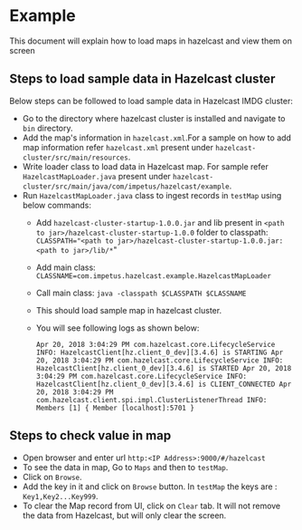 # Example
This document will explain how to load maps in hazelcast and view them on screen

## Steps to load sample data in Hazelcast cluster
Below steps can be followed to load sample data in Hazelcast IMDG cluster:
- Go to the directory where hazelcast cluster is installed and navigate to `bin` directory.
- Add the map's information in `hazelcast.xml`.For a sample on how to add map information refer `hazelcast.xml` present under `hazelcast-cluster/src/main/resources`.
- Write loader class to load data in Hazelcast map. For sample refer `HazelcastMapLoader.java` present under `hazelcast-cluster/src/main/java/com/impetus/hazelcast/example`.
- Run `HazelcastMapLoader.java` class to ingest records in `testMap` using below commands:
   - Add `hazelcast-cluster-startup-1.0.0.jar` and lib present in `<path to jar>/hazelcast-cluster-startup-1.0.0` folder to classpath: `CLASSPATH="<path to jar>/hazelcast-cluster-startup-1.0.0.jar:<path to jar>/lib/*`"
   - Add main class: `CLASSNAME=com.impetus.hazelcast.example.HazelcastMapLoader`
   - Call main class: `java -classpath $CLASSPATH $CLASSNAME`
   - This should load sample map in hazelcast cluster. 
   - You will see following logs as shown below:
   
   
		`Apr 20, 2018 3:04:29 PM com.hazelcast.core.LifecycleService
		INFO: HazelcastClient[hz.client_0_dev][3.4.6] is STARTING
		Apr 20, 2018 3:04:29 PM com.hazelcast.core.LifecycleService
		INFO: HazelcastClient[hz.client_0_dev][3.4.6] is STARTED
		Apr 20, 2018 3:04:29 PM com.hazelcast.core.LifecycleService
		INFO: HazelcastClient[hz.client_0_dev][3.4.6] is CLIENT_CONNECTED
		Apr 20, 2018 3:04:29 PM com.hazelcast.client.spi.impl.ClusterListenerThread
		INFO: 
		Members [1] {
		Member [localhost]:5701
		}`
## Steps to check value in map
- Open browser and enter url `http:<IP Address>:9000/#/hazelcast`
- To see the data in map, Go to `Maps` and then to `testMap`.
- Click on `Browse`.
- Add the key in it and click on `Browse` button. In `testMap` the keys are : `Key1,Key2...Key999`.
- To clear the Map record from UI, click on `Clear` tab. It will not remove the data from Hazelcast, but will only clear the screen.
